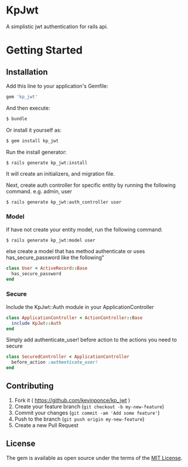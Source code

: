 # KpJwt
A simplistic jwt authentication for rails api.

# Getting Started

## Installation
Add this line to your application's Gemfile:

```ruby
gem 'kp_jwt'
```

And then execute:
```bash
$ bundle
```

Or install it yourself as:
```bash
$ gem install kp_jwt
```

Run the install generator:
```
$ rails generate kp_jwt:install
```

It will create an initializers, and migration file.

Next, create auth controller for specific entity by running the following command. e.g. admin, user

```
$ rails generate kp_jwt:auth_controller user
```

### Model
If have not create your entity model, run the following command:
```
$ rails generate kp_jwt:model user
```
else create a model that has method authenticate or uses has_secure_password like the following"
```ruby
class User < ActiveRecord::Base
  has_secure_password
end
```

### Secure
Include the KpJwt::Auth module in your ApplicationController
```ruby
class ApplicationController < ActionController::Base
  include KpJwt::Auth
end
```

Simply add authenticate_user! before action to the actions you need to secure
```ruby
class SecuredController < ApplicationController
  before_action :authenticate_user!
end
```

## Contributing

1. Fork it ( https://github.com/kevinponce/kp_jwt )
2. Create your feature branch (`git checkout -b my-new-feature`)
3. Commit your changes (`git commit -am 'Add some feature'`)
4. Push to the branch (`git push origin my-new-feature`)
5. Create a new Pull Request

## License
The gem is available as open source under the terms of the [MIT License](http://opensource.org/licenses/MIT).
